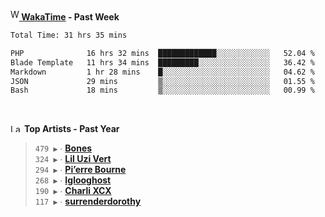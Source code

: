 <img src="https://github.com/dxnter/dxnter/assets/17434202/67b21fa4-d36d-46f9-9dec-f23d976b00ef" alt="WakaTime Logo" width="14" height="18"/><a href="https://wakatime.com/@dxnter" target="_blank"><strong> WakaTime</strong></a><strong> - Past Week</strong>

<!--START_SECTION:waka-->

```txt
Total Time: 31 hrs 35 mins

PHP              16 hrs 32 mins  █████████████░░░░░░░░░░░░   52.04 %
Blade Template   11 hrs 34 mins  █████████░░░░░░░░░░░░░░░░   36.42 %
Markdown         1 hr 28 mins    █░░░░░░░░░░░░░░░░░░░░░░░░   04.62 %
JSON             29 mins         ▒░░░░░░░░░░░░░░░░░░░░░░░░   01.55 %
Bash             18 mins         ▒░░░░░░░░░░░░░░░░░░░░░░░░   00.99 %
```

<!--END_SECTION:waka-->

<br/>

<!--START_LASTFM_ARTISTS:{"period": "12month", "rows": 6}-->
<a href="https://last.fm" target="_blank"><img src="https://user-images.githubusercontent.com/17434202/215290617-e793598d-d7c9-428f-9975-156db1ba89cc.svg" alt="Last.fm Logo" width="18" height="13"/></a> **Top Artists - Past Year**

> `479 ▶️` ∙ **[Bones](https://www.last.fm/music/Bones)**<br/>
> `324 ▶️` ∙ **[Lil Uzi Vert](https://www.last.fm/music/Lil+Uzi+Vert)**<br/>
> `294 ▶️` ∙ **[Pi’erre Bourne](https://www.last.fm/music/Pi%E2%80%99erre+Bourne)**<br/>
> `268 ▶️` ∙ **[Iglooghost](https://www.last.fm/music/Iglooghost)**<br/>
> `190 ▶️` ∙ **[Charli XCX](https://www.last.fm/music/Charli+XCX)**<br/>
> `117 ▶️` ∙ **[surrenderdorothy](https://www.last.fm/music/surrenderdorothy)**<br/>
<!--END_LASTFM_ARTISTS-->
